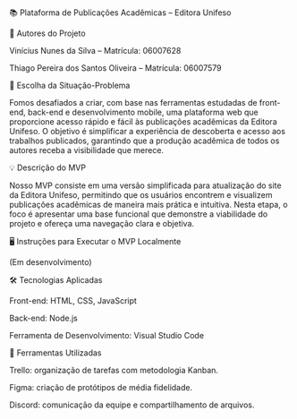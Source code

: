 📚 Plataforma de Publicações Acadêmicas – Editora Unifeso

👥 Autores do Projeto

Vinícius Nunes da Silva – Matrícula: 06007628

Thiago Pereira dos Santos Oliveira – Matrícula: 06007579

🎯 Escolha da Situação-Problema

Fomos desafiados a criar, com base nas ferramentas estudadas de front-end, back-end e desenvolvimento mobile, uma plataforma web que proporcione acesso rápido e fácil às publicações acadêmicas da Editora Unifeso.
O objetivo é simplificar a experiência de descoberta e acesso aos trabalhos publicados, garantindo que a produção acadêmica de todos os autores receba a visibilidade que merece.

💡 Descrição do MVP

Nosso MVP consiste em uma versão simplificada para atualização do site da Editora Unifeso, permitindo que os usuários encontrem e visualizem publicações acadêmicas de maneira mais prática e intuitiva.
Nesta etapa, o foco é apresentar uma base funcional que demonstre a viabilidade do projeto e ofereça uma navegação clara e objetiva.

🖥️ Instruções para Executar o MVP Localmente

(Em desenvolvimento)

🛠️ Tecnologias Aplicadas

Front-end: HTML, CSS, JavaScript

Back-end: Node.js

Ferramenta de Desenvolvimento: Visual Studio Code

🧩 Ferramentas Utilizadas

Trello: organização de tarefas com metodologia Kanban.

Figma: criação de protótipos de média fidelidade.

Discord: comunicação da equipe e compartilhamento de arquivos.